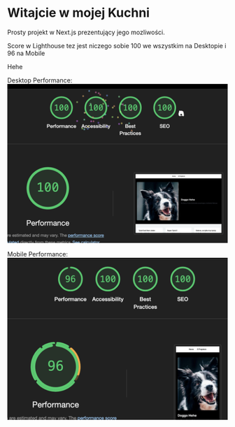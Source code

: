 # Witajcie w mojej Kuchni

Prosty projekt w Next.js prezentujący jego mozliwości.

Score w Lighthouse tez jest niczego sobie 100 we wszystkim na Desktopie i 96 na Mobile 

Hehe

Desktop Performance:
![no elo](image-1.png)

Mobile Performance:
![alt text](image.png)
